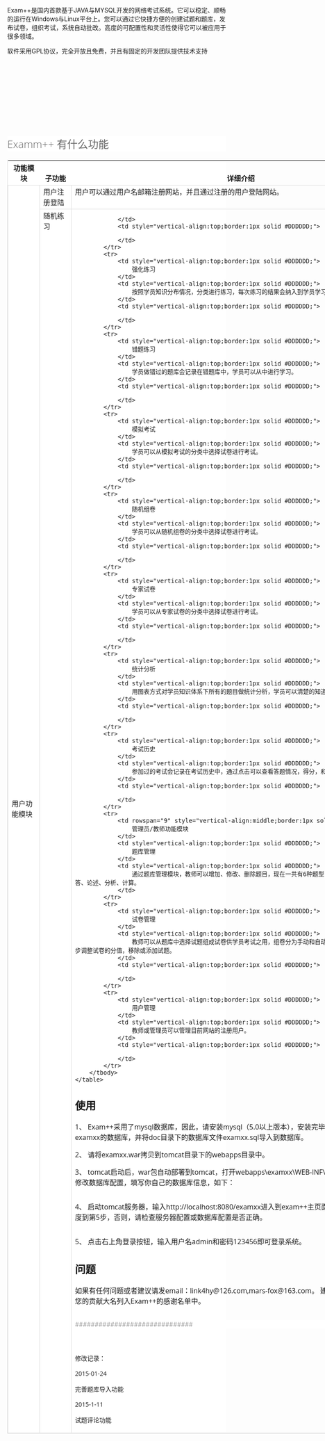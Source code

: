 <span style="font-size:14px;">Exam++是国内首款基于JAVA与MYSQL开发的网络考试系统。它可以稳定、顺畅的运行在Windows与Linux平台上。您可以通过它快捷方便的创建试题和题库，发布试卷，组织考试，系统自动批改。高度的可配置性和灵活性使得它可以被应用于很多领域。</span> 
</p>
<p>
	<span style="font-size:14px;">软件采用GPL协议，完全开放且免费，并且有固定的开发团队提供技术支持</span> 
</p>
<p>
	<br />
</p>
<p>
	<img src="http://static.oschina.net/uploads/space/2015/0112/103947_v1r5_135389.png" alt="" /> 
</p>
<p>
	<br />
</p>
<p>
	<br />
</p>
<p>
	<img src="http://static.oschina.net/uploads/space/2015/0112/104147_knZd_135389.jpg" alt="" /> 
</p>
<p>
	<br />
</p>
<h2 style="font-family:微软雅黑, 宋体, 'Open Sans', sans-serif;color:#666666;font-size:24px;font-weight:300 !important;background-color:#FFFFFF;">
	Examm++ 有什么功能
</h2>
<div class="select-test-content" style="color:#666666;font-family:微软雅黑, 宋体, 'Open Sans', sans-serif;font-size:14px;background-color:#FFFFFF;">
	<table style="width:930px;border:1px solid #DDDDDD;background-color:transparent;">
		<tbody>
			<tr>
				<th style="vertical-align:bottom;">
					功能模块
				</th>
				<th style="vertical-align:bottom;">
					子功能
				</th>
				<th style="vertical-align:bottom;">
					详细介绍
				</th>
			</tr>
		</tbody>
		<tbody>
			<tr>
				<td rowspan="9" style="vertical-align:middle;border:1px solid #DDDDDD;">
					用户功能模块
				</td>
				<td style="vertical-align:top;border:1px solid #DDDDDD;">
					用户注册登陆
				</td>
				<td style="vertical-align:top;border:1px solid #DDDDDD;">
					用户可以通过用户名邮箱注册网站，并且通过注册的用户登陆网站。
				</td>
			</tr>
			<tr>
				<td style="vertical-align:top;border:1px solid #DDDDDD;">
					随机练习
				</td>
				<td style="vertical-align:top;border:1px solid #DDDDDD;">
					
				</td>
				<td style="vertical-align:top;border:1px solid #DDDDDD;">

				</td>
			</tr>
			<tr>
				<td style="vertical-align:top;border:1px solid #DDDDDD;">
					强化练习
				</td>
				<td style="vertical-align:top;border:1px solid #DDDDDD;">
					按照学员知识分布情况，分类进行练习，每次练习的结果会纳入到学员学习进度中。
				</td>
				<td style="vertical-align:top;border:1px solid #DDDDDD;">
					
				</td>
			</tr>
			<tr>
				<td style="vertical-align:top;border:1px solid #DDDDDD;">
					错题练习
				</td>
				<td style="vertical-align:top;border:1px solid #DDDDDD;">
					学员做错过的题库会记录在错题库中，学员可以从中进行学习。
				</td>
				<td style="vertical-align:top;border:1px solid #DDDDDD;">
					
				</td>
			</tr>
			<tr>
				<td style="vertical-align:top;border:1px solid #DDDDDD;">
					模拟考试
				</td>
				<td style="vertical-align:top;border:1px solid #DDDDDD;">
					学员可以从模拟考试的分类中选择试卷进行考试。
				</td>
				<td style="vertical-align:top;border:1px solid #DDDDDD;">
					
				</td>
			</tr>
			<tr>
				<td style="vertical-align:top;border:1px solid #DDDDDD;">
					随机组卷
				</td>
				<td style="vertical-align:top;border:1px solid #DDDDDD;">
					学员可以从随机组卷的分类中选择试卷进行考试。
				</td>
				<td style="vertical-align:top;border:1px solid #DDDDDD;">
					
				</td>
			</tr>
			<tr>
				<td style="vertical-align:top;border:1px solid #DDDDDD;">
					专家试卷
				</td>
				<td style="vertical-align:top;border:1px solid #DDDDDD;">
					学员可以从专家试卷的分类中选择试卷进行考试。
				</td>
				<td style="vertical-align:top;border:1px solid #DDDDDD;">
					
				</td>
			</tr>
			<tr>
				<td style="vertical-align:top;border:1px solid #DDDDDD;">
					统计分析
				</td>
				<td style="vertical-align:top;border:1px solid #DDDDDD;">
					用图表方式对学员知识体系下所有的题目做统计分析，学员可以清楚的知道自己的知识点掌握情况。
				</td>
				<td style="vertical-align:top;border:1px solid #DDDDDD;">
					
				</td>
			</tr>
			<tr>
				<td style="vertical-align:top;border:1px solid #DDDDDD;">
					考试历史
				</td>
				<td style="vertical-align:top;border:1px solid #DDDDDD;">
					参加过的考试会记录在考试历史中，通过点击可以查看答题情况，得分，和错题解答。
				</td>
				<td style="vertical-align:top;border:1px solid #DDDDDD;">
					
				</td>
			</tr>
			<tr>
				<td rowspan="9" style="vertical-align:middle;border:1px solid #DDDDDD;">
					管理员/教师功能模块
				</td>
				<td style="vertical-align:top;border:1px solid #DDDDDD;">
					题库管理
				</td>
				<td style="vertical-align:top;border:1px solid #DDDDDD;">
					通过题库管理模块，教师可以增加、修改、删除题目，现在一共有6种题型，包括单选、多选、判断、简答、论述、分析、计算。
				</td>
			</tr>
			<tr>
				<td style="vertical-align:top;border:1px solid #DDDDDD;">
					试卷管理
				</td>
				<td style="vertical-align:top;border:1px solid #DDDDDD;">
					教师可以从题库中选择试题组成试卷供学员考试之用，组卷分为手动和自动两种。组卷完毕后还可以进一步调整试卷的分值，移除或添加试题。
				</td>
				<td style="vertical-align:top;border:1px solid #DDDDDD;">
					
				</td>
			</tr>
			<tr>
				<td style="vertical-align:top;border:1px solid #DDDDDD;">
					用户管理
				</td>
				<td style="vertical-align:top;border:1px solid #DDDDDD;">
					教师或管理员可以管理目前网站的注册用户。
				</td>
				<td style="vertical-align:top;border:1px solid #DDDDDD;">
					
				</td>
			</tr>
		</tbody>
	</table>
</div>

<h2 id="document-h">使用</h2>
<p>
	1、	Exam++采用了mysql数据库，因此，请安装mysql（5.0以上版本），安装完毕后，请创建一个名为examxx的数据库，并将doc目录下的数据库文件examxx.sql导入到数据库。
</p>
<p>
	2、	请将examxx.war拷贝到tomcat目录下的webapps目录中。
</p>
<p>
	3、	tomcat启动后，war包自动部署到tomcat，打开webapps\examxx\WEB-INF\spring\root-context.xml修改数据库配置，填写你自己的数据库信息，如下：
</p>
	<img src="http://git.oschina.net/ocelot/examxx/tree/master/doc/111.png" alt="" />
<p>
	4、	启动tomcat服务器，输入http://localhost:8080/examxx进入到exam++主页面。如果能正常打开，则进度到第5步，否则，请检查服务器配置或数据库配置是否正确。
</p>
	<img src="http://git.oschina.net/ocelot/examxx/tree/master/doc/222.jpg" alt="" />
<p>
	5、	点击右上角登录按钮，输入用户名admin和密码123456即可登录系统。
</p>
<h2 id="document-h">问题</h2>
<p>
	如果有任何问题或者建议请发email：link4hy@126.com,mars-fox@163.com。 建议与问题一经采纳即会将您的贡献大名列入Exam++的感谢名单中。
</p>						
<h2 style="font-family:微软雅黑, 宋体, 'Open Sans', sans-serif;color:#666666;font-size:24px;font-weight:300 !important;background-color:#FFFFFF;">
	<span style="font-size:14px;">##############################</span> 
</h2>
<p>
	<br />
</p>
<p>
	<span style="font-size:14px;">修改记录：</span> 
</p>
<p>
	<span style="font-size:14px;">2015-01-24</span> 
</p>
<p>
	<span style="font-size:14px;">完善题库导入功能</span> 
</p>
<p>
	<span style="font-size:14px;">2015-1-11</span> 
</p>
<p>
	<span style="font-size:14px;">试题评论功能</span> 
</p>